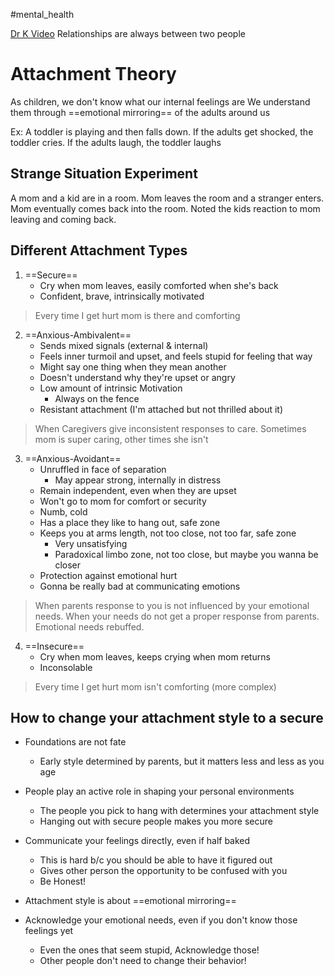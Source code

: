 #mental_health

[Dr K Video](https://www.youtube.com/watch?v=b_H0V1-kQbE)
Relationships are always between two people 
# Attachment Theory
As children, we don't know what our internal feelings are
We understand them through ==emotional mirroring== of the adults around us

Ex:
A toddler is playing and then falls down. If the adults get shocked, the toddler cries. If the adults laugh, the toddler laughs

## Strange Situation Experiment
A mom and a kid are in a room.
Mom leaves the room and a stranger enters.
Mom eventually comes back into the room.
Noted the kids reaction to mom leaving and coming back.

## Different Attachment Types 
1. ==Secure==
    * Cry when mom leaves, easily comforted when she's back
    * Confident, brave, intrinsically motivated

> Every time I get hurt mom is there and comforting

2. ==Anxious-Ambivalent==
    * Sends mixed signals (external & internal)
    * Feels inner turmoil and upset, and feels stupid for feeling that way
    * Might say one thing when they mean another
    * Doesn't understand why they're upset or angry
    * Low amount of intrinsic Motivation
        * Always on the fence
    * Resistant attachment (I'm attached but not thrilled about it)

> When Caregivers give inconsistent responses to care. Sometimes mom is super caring, other times she isn't

3. ==Anxious-Avoidant==
    * Unruffled in face of separation
        * May appear strong, internally in distress
    * Remain independent, even when they are upset
    * Won't go to mom for comfort or security
    * Numb, cold
    * Has a place they like to hang out, safe zone
    * Keeps you at arms length, not too close, not too far, safe zone
        * Very unsatisfying
        * Paradoxical limbo zone, not too close, but maybe you wanna be closer
    * Protection against emotional hurt
    * Gonna be really bad at communicating emotions

> When parents response to you is not influenced by your emotional needs. When your needs do not get a proper response from parents. Emotional needs rebuffed.

4. ==Insecure==
    * Cry when mom leaves, keeps crying when mom returns
    * Inconsolable

> Every time I get hurt mom isn't comforting (more complex)

## How to change your attachment style to a secure
* Foundations are not fate
    * Early style determined by parents, but it matters less and less as you age
* People play an active role in shaping your personal environments
    * The people you pick to hang with determines your attachment style
    * Hanging out with secure people makes you more secure

* Communicate your feelings directly, even if half baked
    * This is hard b/c you should be able to have it figured out
    * Gives other person the opportunity to be confused with you
    * Be Honest!

* Attachment style is about ==emotional mirroring==

* Acknowledge your emotional needs, even if you don't know those feelings yet
    * Even the ones that seem stupid, Acknowledge those!
    * Other people don't need to change their behavior!

